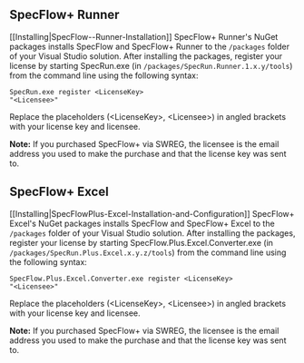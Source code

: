 ## SpecFlow+ Runner

[[Installing|SpecFlow--Runner-Installation]] SpecFlow+ Runner's NuGet packages installs SpecFlow and SpecFlow+ Runner to the `/packages` folder of your Visual Studio solution. After installing the packages, register your license by starting SpecRun.exe (in `/packages/SpecRun.Runner.1.x.y/tools`) from the command line using the following syntax:

<code>SpecRun.exe register &lt;LicenseKey> "&lt;Licensee>"</code>

Replace the placeholders (&lt;LicenseKey>, &lt;Licensee>) in angled brackets with your license key and licensee.

<b>Note:</b> If you purchased SpecFlow+ via SWREG, the licensee is the email address you used to make the purchase and that the license key was sent to.

## SpecFlow+ Excel

[[Installing|SpecFlowPlus-Excel-Installation-and-Configuration]] SpecFlow+ Excel's NuGet packages installs SpecFlow and SpecFlow+ Excel to the `/packages` folder of your Visual Studio solution. After installing the packages, register your license by starting SpecFlow.Plus.Excel.Converter.exe (in `/packages/SpecRun.Plus.Excel.x.y.z/tools`) from the command line using the following syntax:

<code>SpecFlow.Plus.Excel.Converter.exe register &lt;LicenseKey> "&lt;Licensee>"</code>

Replace the placeholders (&lt;LicenseKey>, &lt;Licensee>) in angled brackets with your license key and licensee.

<b>Note:</b> If you purchased SpecFlow+ via SWREG, the licensee is the email address you used to make the purchase and that the license key was sent to.